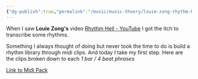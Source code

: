 ```yaml
---
{"dg-publish":true,"permalink":"/music/music-theory/louie-zong-rhythm-hell/","dgPassFrontmatter":true}
---
```


When I saw **Louie Zong's** video [Rhythm Hell - YouTube](https://www.youtube.com/watch?v=a-EI30uucng&list=TLPQMDYwNDIwMjPEfxCLA9I0Ow&index=3) I got the itch to transcribe some rhythms. 

Something I always thought of doing but never took the time to do is build a rhythm library through midi clips. And today I take my first step. Here are the clips broken down to each *1 bar / 4 beat phrases*

[Link to Midi Pack](https://cloutdrive.williamusic.com/s/WFP6wR3RGyP3S8c)